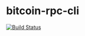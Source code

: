 bitcoin-rpc-cli
================

[![Build Status](https://travis-ci.org/carnesen/bitcoin-rpc-cli.svg)](https://travis-ci.org/carnesen/bitcoin-rpc-cli)
